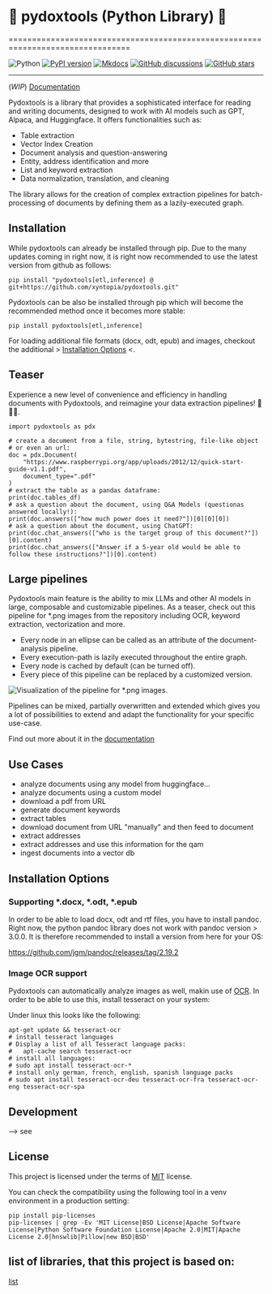 # 🚀 pydoxtools (Python Library) 🚀
================================================================================

![Python](https://img.shields.io/pypi/pyversions/pydoxtools.svg)
[![PyPI version](https://img.shields.io/pypi/v/pydoxtools.svg)](https://pypi.python.org/pypi/pydoxtools)
[![Mkdocs](https://img.shields.io/badge/doc-mkdocs-845ed7.svg)](https://pydoxtools.xyntopia.com)
[![GitHub discussions](https://img.shields.io/badge/discuss-online-845ef7)](https://github.com/xyntopia/pydoxtools/discussions)
[![GitHub stars](https://img.shields.io/github/stars/xyntopia/pydoxtools)](https://github.com/xyntopia/pydoxtools/stargazers)

***

(*WIP*) [Documentation](https://pydoxtools.xyntopia.com)

Pydoxtools is a library that provides a sophisticated interface for reading and
writing documents, designed to work with AI models such as GPT, Alpaca, and
Huggingface. It offers functionalities such as:

- Table extraction
- Vector Index Creation
- Document analysis and question-answering
- Entity, address identification and more
- List and keyword extraction
- Data normalization, translation, and cleaning

The library allows for the creation of complex extraction pipelines
for batch-processing of documents by defining them as a lazily-executed graph.

## Installation

While pydoxtools can already be installed through pip. Due to the
many updates coming in right now, it is right now recommended to use
the latest version from github as follows:

    pip install "pydoxtools[etl,inference] @ git+https://github.com/xyntopia/pydoxtools.git"

Pydoxtools can be also be installed through pip which will become the recommended
method once it becomes more stable:

    pip install pydoxtools[etl,inference]

For loading additional file formats (docx, odt, epub) and images, checkout
the additional > [Installation Options](#installation-options) <.

## Teaser

Experience a new level of convenience and efficiency in handling documents with Pydoxtools, and reimagine your data
extraction pipelines! 🎩✨📄.

    import pydoxtools as pdx

    # create a document from a file, string, bytestring, file-like object
    # or even an url:
    doc = pdx.Document(
        "https://www.raspberrypi.org/app/uploads/2012/12/quick-start-guide-v1.1.pdf", 
        document_type=".pdf"
    )
    # extract the table as a pandas dataframe:
    print(doc.tables_df)
    # ask a question about the document, using Q&A Models (questionas answered locally!):
    print(doc.answers(["how much power does it need?"])[0][0][0])
    # ask a question about the document, using ChatGPT:
    print(doc.chat_answers(["who is the target group of this document?"])[0].content)
    print(doc.chat_answers(["Answer if a 5-year old would be able to follow these instructions?"])[0].content)

## Large pipelines

Pydoxtools main feature is the ability to mix LLMs and other
AI models in large, composable and customizable pipelines. As a teaser,
check out this pipeline for *.png images from the repository including
OCR, keyword extraction, vectorization and more.

- Every node in an ellipse can be called as an attribute of the document-analysis pipeline.
- Every execution-path is lazily executed throughout the entire graph.
- Every node is cached by default (can be turned off).
- Every piece of this pipeline can be replaced by a customized version.

![Visualization of the pipeline for *.png images.](http://pydoxtools.xyntopia.com/images/document_logic_png.svg)

Pipelines can be mixed, partially overwritten and extended which gives you a lot of possibilities
to extend and adapt the functionality for your specific use-case.

Find out more about it in the [documentation](http://pydoxtools.xyntopia.com/reference/#pydoxtools.document.Document)

## Use Cases

- analyze documents using any model from huggingface...
- analyze documents using a custom model
- download a pdf from URL
- generate document keywords
- extract tables
- download document from URL "manually" and then feed to document
- extract addresses
- extract addresses and use this information for the qam
- ingest documents into a vector db

## Installation Options

### Supporting *.docx, *.odt, *.epub

In order to be able to load docx, odt and rtf files, you have to install pandoc.
Right now, the python pandoc library does not work with pandoc version > 3.0.0. It
is therefore recommended to install a version from here for your OS:

https://github.com/jgm/pandoc/releases/tag/2.19.2

### Image OCR support

Pydoxtools can automatically analyze images as well, makin use of 
[OCR](https://en.wikipedia.org/wiki/Optical_character_recognition).
In order to be able to use this, install tesseract on your system:

Under linux this looks like the following: 

    apt-get update && tesseract-ocr
    # install tesseract languages 
    # Display a list of all Tesseract language packs:
    #   apt-cache search tesseract-ocr
    # install all languages:
    # sudo apt install tesseract-ocr-*
    # install only german, french, english, spanish language packs
    # sudo apt install tesseract-ocr-deu tesseract-ocr-fra tesseract-ocr-eng tesseract-ocr-spa

## Development

--> see [](DEVELOPMENT)

## License

This project is licensed under the terms of [MIT](LICENSE) license.

You can check the compatibility using the following tool in a venv environment in a production
setting:

    pip install pip-licenses
    pip-licenses | grep -Ev 'MIT License|BSD License|Apache Software License|Python Software Foundation License|Apache 2.0|MIT|Apache License 2.0|hnswlib|Pillow|new BSD|BSD'

## list of libraries, that this project is based on:

[list](poetry.lock)
